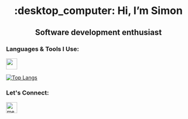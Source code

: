 
<h1 align="center">:desktop_computer: Hi, I’m Simon</h1> 
<h2 align="center">Software development enthusiast</h2>  


<h3>Languages & Tools I Use:</h3>
<p>
  <a href="https://skillicons.dev">
    <img src="https://skillicons.dev/icons?i=html,css,js,ts,angular,firebase,bootstrap,git,vscode" height="30" width="auto"/>
  </a>
</p>

[![Top Langs](https://github-readme-stats.vercel.app/api/top-langs/?username=simon-baumhauer&layout=compact&hide=html,css,scss,Perl,PHP&langs_count=8)](https://github.com/anuraghazra/github-readme-stats)


<h3>Let's Connect:</h3>
<p><a href="https://www.linkedin.com/in/simon-baumhauer-850084239/"><img align="center" src="https://cdn.jsdelivr.net/gh/devicons/devicon/icons/linkedin/linkedin-original.svg" alt="me in linkedin" height="auto" width="30"/></a></p>

<!-- ![Github stats](https://github-readme-stats.vercel.app/api?username=catherineisonline&theme=omni&show_icons=true&locale=en) -->



